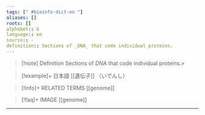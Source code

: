 ```yaml
---
tags: [" #bioinfo-dict-en "]
aliases: []
roots: []
alphabet:: G
language:: en
source:: -
definition:: Sections of _DNA_ that code individual proteins.
---
```

>[!note] Definition
>Sections of _DNA_ that code individual proteins.>

>[!example]+ 日本語
> [[遺伝子]] （いでんし）

>[!info]+ RELATED TERMS
> [[genome]]

>[!faq]+ IMAGE
> [[genome]]



_____
